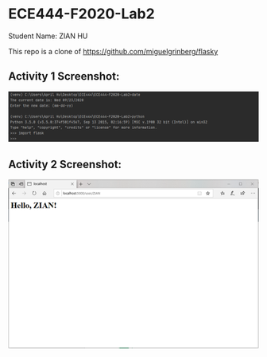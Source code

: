 # ECE444-F2020-Lab2
Student Name: ZIAN HU

This repo is a clone of https://github.com/miguelgrinberg/flasky

## Activity 1 Screenshot:
<p align="center">
  <img src="./screenshots/Activity1Screenshot.png" />
</p>

## Activity 2 Screenshot:
<p align="center">
  <img src="./screenshots/Activity2Screenshot.png" />
</p>